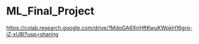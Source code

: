 # ML_Final_Project
https://colab.research.google.com/drive/1MdoGA6XnHftKwuKWpkH16grq-iZ-xU8I?usp=sharing 
